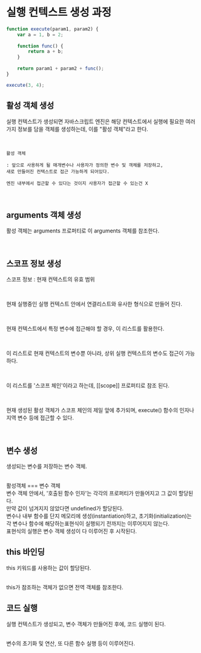 # 실행 컨텍스트 생성 과정

```javascript
function execute(param1, param2) {
	var a = 1, b = 2;
	
	function func() {
		return a + b;
	}
	
	return param1 + param2 + func();
}

execute(3, 4);
```

## 활성 객체 생성

실행 컨텍스트가 생성되면 자바스크립트 엔진은 해당 컨텍스트에서 실행에 필요한 여러가지 정보를 담을 객체를 생성하는데, 이를 "활성 객체"라고 한다.

<br>

```
활성 객체

: 앞으로 사용하게 될 매개변수나 사용자가 정의한 변수 및 객체를 저장하고, 
새로 만들어진 컨텍스트로 접근 가능하게 되어있다.

엔진 내부에서 접근할 수 있다는 것이지 사용자가 접근할 수 있는건 X
```

<br>

## arguments 객체 생성

활성 객체는 arguments 프로퍼티로 이 arguments 객체를 참조한다.

<br>

## 스코프 정보 생성

스코프 정보 : 현재 컨텍스트의 유효 범위

<br>

현재 실행중인 실행 컨텍스트 안에서 연결리스트와 유사한 형식으로 만들어 진다.

<br>

현재 컨텍스트에서 특정 변수에 접근해야 할 경우, 이 리스트를 활용한다.

<br>

이 리스트로 현재 컨텍스트의 변수뿐 아니라, 상위 실행 컨텍스트의 변수도 접근이 가능하다.

<br>

이 리스트를 '스코프  체인'이라고 하는데, [[scope]] 프로퍼티로 참조 된다.

<br>

현재 생성된 활성 객체가 스코프 체인의 제일 앞에 추가되며, 
execute() 함수의 인자나 지역 변수 등에 접근할 수 있다.

<br>

## 변수 생성

 생성되는 변수를 저장하는 변수 객체.
 
<br>
 활성객체 === 변수 객체

<br>
변수 객체 안에서, '호출된 함수 인자'는 각각의 프로퍼티가 만들어지고 그 값이 할당된다.

<br>
만약 값이 넘겨지지 않았다면 undefined가 할당된다.

<br>
변수나 내부 함수를 단지 메모리에 생성(instantiation)하고, 초기화(initialization)는 각 변수나 함수에 해당하는표현식이 실행되기 전까지는 이루어지지 않는다.

<br>
표현식의 실행은 변수 객체 생성이 다 이루어진 후 시작된다.

## this 바인딩

this 키워드를 사용하는 값이 할당된다.

<br>
this가 참조하는 객체가 없으면 전역 객체를 참조한다.

<br>

## 코드 실행

실행 컨텍스트가 생성되고, 변수 객체가 만들어진 후에, 코드 실행이 된다.

<br>
변수의 초기화 및 연산, 또 다른 함수 실행 등이 이루어진다.
